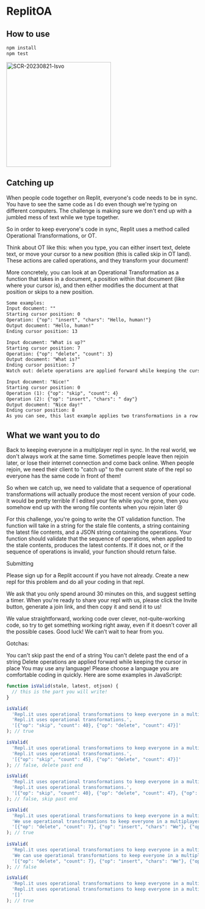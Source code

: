 # ReplitOA
## How to use
```bash
npm install
npm test
```
<img width="274" alt="SCR-20230821-lsvo" src="https://github.com/vegetablesB/ReplitOA/assets/44360183/b4144bde-be6f-4bce-b970-1c21341ff8c7">

## Catching up

When people code together on Replit, everyone's code needs to be in sync. You have to see the same code as I do even though we're typing on different computers. The challenge is making sure we don't end up with a jumbled mess of text while we type together.

So in order to keep everyone's code in sync, Replit uses a method called Operational Transformations, or OT.

Think about OT like this: when you type, you can either insert text, delete text, or move your cursor to a new position (this is called skip in OT land). These actions are called operations, and they transform your document!

More concretely, you can look at an Operational Transformation as a function that takes in a document, a position within that document (like where your cursor is), and then either modifies the document at that position or skips to a new position.
```txt
Some examples:
Input document: ""
Starting cursor position: 0
Operation: {"op": "insert", "chars": "Hello, human!"}
Output document: "Hello, human!"
Ending cursor position: 13

Input document: "What is up?"
Starting cursor position: 7
Operation: {"op": "delete", "count": 3}
Output document: "What is?"
Ending cursor position: 7
Watch out: delete operations are applied forward while keeping the cursor in place. Crazy, we know.

Input document: "Nice!"
Starting cursor position: 0
Operation (1): {"op": "skip", "count": 4}
Operation (2): {"op": "insert", "chars": " day"}
Output document: "Nice day!"
Ending cursor position: 8
As you can see, this last example applies two transformations in a row.
```
## What we want you to do
Back to keeping everyone in a multiplayer repl in sync. In the real world, we don't always work at the same time. Sometimes people leave then rejoin later, or lose their internet connection and come back online. When people rejoin, we need their client to "catch up" to the current state of the repl so everyone has the same code in front of them!

So when we catch up, we need to validate that a sequence of operational transformations will actually produce the most recent version of your code. It would be pretty terrible if I edited your file while you're gone, then you somehow end up with the wrong file contents when you rejoin later 😢

For this challenge, you're going to write the OT validation function. The function will take in a string for the stale file contents, a string containing the latest file contents, and a JSON string containing the operations. Your function should validate that the sequence of operations, when applied to the stale contents, produces the latest contents. If it does not, or if the sequence of operations is invalid, your function should return false.

Submitting

Please sign up for a Replit account if you have not already. Create a new repl for this problem and do all your coding in that repl.

We ask that you only spend around 30 minutes on this, and suggest setting a timer. When you're ready to share your repl with us, please click the Invite button, generate a join link, and then copy it and send it to us!

We value straightforward, working code over clever, not-quite-working code, so try to get something working right away, even if it doesn’t cover all the possible cases. Good luck! We can’t wait to hear from you.

Gotchas:

You can't skip past the end of a string
You can't delete past the end of a string
Delete operations are applied forward while keeping the cursor in place
You may use any language! Please choose a language you are comfortable coding in quickly. Here are some examples in JavaScript:
```js
function isValid(stale, latest, otjson) {
  // this is the part you will write!
}

isValid(
  'Repl.it uses operational transformations to keep everyone in a multiplayer repl in sync.',
  'Repl.it uses operational transformations.',
  '[{"op": "skip", "count": 40}, {"op": "delete", "count": 47}]'
); // true

isValid(
  'Repl.it uses operational transformations to keep everyone in a multiplayer repl in sync.',
  'Repl.it uses operational transformations.',
  '[{"op": "skip", "count": 45}, {"op": "delete", "count": 47}]'
); // false, delete past end

isValid(
  'Repl.it uses operational transformations to keep everyone in a multiplayer repl in sync.',
  'Repl.it uses operational transformations.',
  '[{"op": "skip", "count": 40}, {"op": "delete", "count": 47}, {"op": "skip", "count": 2}]'
); // false, skip past end

isValid(
  'Repl.it uses operational transformations to keep everyone in a multiplayer repl in sync.',
  'We use operational transformations to keep everyone in a multiplayer repl in sync.',
  '[{"op": "delete", "count": 7}, {"op": "insert", "chars": "We"}, {"op": "skip", "count": 4}, {"op": "delete", "count": 1}]'
); // true
  
isValid(
  'Repl.it uses operational transformations to keep everyone in a multiplayer repl in sync.',
  'We can use operational transformations to keep everyone in a multiplayer repl in sync.',
  '[{"op": "delete", "count": 7}, {"op": "insert", "chars": "We"}, {"op": "skip", "count": 4}, {"op": "delete", "count": 1}]'
); // false

isValid(
  'Repl.it uses operational transformations to keep everyone in a multiplayer repl in sync.',
  'Repl.it uses operational transformations to keep everyone in a multiplayer repl in sync.',
  '[]'
); // true
```
